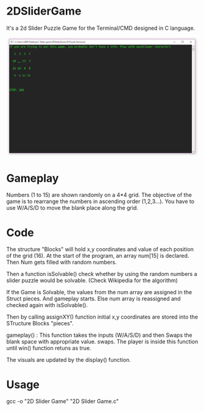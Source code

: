 # 2DSliderGame
It's a 2d Slider Puzzle Game for the Terminal/CMD designed in C language.

![Screenshot](screenshot.png?raw=true "2D Slider Game")

# Gameplay
Numbers (1 to 15) are shown randomly on a 4*4 grid. The objective of the game is to rearrange the numbers in ascending order (1,2,3...).
You have to use W/A/S/D to move the blank place along the grid. 


# Code

The structure "Blocks" will hold x,y coordinates and value of each position of the grid (16). 
At the start of the program, an array num[15] is declared. 
Then Num gets filled with random numbers. 

Then a function isSolvable() check whether by using the random numbers a slider puzzle would be solvable. (Check Wikipedia for the algorithm)

If the Game is Solvable, the values from the num array are assigned in the Struct pieces. And gameplay starts.
Else num array is reassigned and checked again with isSolvable().

Then by calling assignXY() function initial x,y coordinates are stored into the STructure Blocks "pieces".

gameplay() : This function takes the inputs (W/A/S/D) and then Swaps the blank space with appropriate value.
swaps. The player is inside this function until win() function retuns as true.

The visuals are updated by the display() function.

# Usage
gcc -o "2D Slider Game" "2D Slider Game.c"





